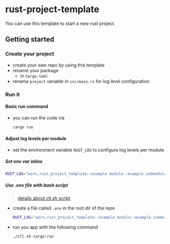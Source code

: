# rust-project-template
You can use this template to start a new rust project.


## Getting started

### Create your project

- create your own repo by using this template
- rename your package
	- in `Cargo.toml`
- rename `project` variable in `src/main.rs` for log level configuration

### Run it

#### Basic run command

- you can run the code via
	```bash
	cargo run
	```

#### Adjust log levels per module

- set the environment variable `RUST_LOG` to configure log levels per module

##### Set env var inline

```bash
RUST_LOG="warn,rust_project_template::example_module::example_submodule=debug" cargo run
```

##### Use .env file with bash script

> [details about ctl.sh script](https://www.juliusunscripted.com/bash-script-with-env-file-variables-and-commands/)

- create a file called `.env` in the root dir of the repo
	```bash
	RUST_LOG="warn,rust_project_template::example_module::example_submodule=debug"
	```
- run you app with the following command
	```bash
	./ctl.sh cargo:run
	```
